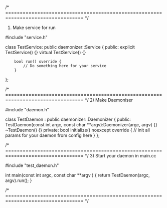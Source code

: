 /* ================================================================================= */
1) Make service for run

#include "service.h"

class TestService: public daemonizer::Service {
	public:
		explicit TestService() {}
		virtual TestService() {}

		bool run() override {
			// Do something here for your service
		}
};

/* ================================================================================= */
2) Make Daemoniser

#include "daemon.h"

class TestDaemon : public daemonizer::Daemonizer {
 public:
  	TestDaemon(const int argc, const char **argv):Daemonizer(argc, argv) {}
  	~TestDaemon() {}
  private:
  	bool initialize() noexcept override {
  		// init all params for your daemon from config here
  	}
};


/* ================================================================================= */
3) Start your daemon in main.cc

#include "test_daemon.h"

int main(const int argc, const char **argv ) { 
	return TestDaemon(argc, argv).run();
}

/* ================================================================================= */